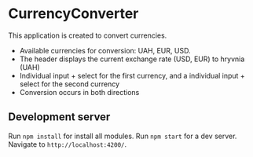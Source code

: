 # CurrencyConverter

This application is created to convert currencies.
* Available currencies for conversion: UAH, EUR, USD.
* The header displays the current exchange rate (USD, EUR) to hryvnia (UAH)
* Individual input + select for the first currency, and a individual input + select for the second currency
* Conversion occurs in both directions

## Development server

Run `npm install` for install all modules.
Run `npm start` for a dev server. Navigate to `http://localhost:4200/`.
